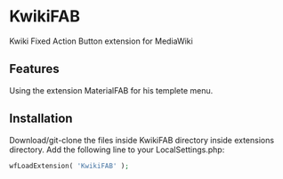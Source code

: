 # KwikiFAB

Kwiki Fixed Action Button extension for MediaWiki

## Features
Using the extension MaterialFAB for his templete menu.

## Installation
Download/git-clone the files inside KwikiFAB directory inside extensions directory.
Add the following line to your LocalSettings.php: 
```php
wfLoadExtension( 'KwikiFAB' );
```

